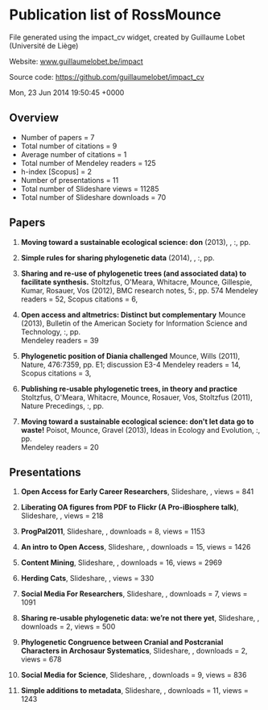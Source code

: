 # Publication list of RossMounce
 File generated using the impact_cv widget, created by Guillaume Lobet (Université de Liège) 

 Website: www.guillaumelobet.be/impact 

 Source code: https://github.com/guillaumelobet/impact_cv 

 Mon, 23 Jun 2014 19:50:45 +0000
 
## Overview 
 - Number of papers = 7 
 - Total number of citations = 9 
 - Average number of citations = 1 
 - Total number of Mendeley readers = 125 
 - h-index [Scopus] = 2 
 - Number of presentations = 11 
 - Total number of Slideshare views = 11285 
 - Total number of Slideshare downloads = 70 

## Papers 
1. **Moving toward a sustainable ecological science: don** 
 (2013), , :, pp.  

 
2. **Simple rules for sharing phylogenetic data** 
 (2014), , :, pp.  

 
3. **Sharing and re-use of phylogenetic trees (and associated data) to facilitate synthesis.** 
Stoltzfus, O'Meara, Whitacre, Mounce, Gillespie, Kumar, Rosauer, Vos (2012), BMC research notes, 5:, pp. 574 
Mendeley readers = 52, Scopus citations = 6, 
 
4. **Open access and altmetrics: Distinct but complementary** 
Mounce (2013), Bulletin of the American Society for Information Science and Technology, :, pp.  
Mendeley readers = 39
 
5. **Phylogenetic position of Diania challenged** 
Mounce, Wills (2011), Nature, 476:7359, pp. E1; discussion E3-4 
Mendeley readers = 14, Scopus citations = 3, 
 
6. **Publishing re-usable phylogenetic trees, in theory and practice** 
Stoltzfus, O'Meara, Whitacre, Mounce, Rosauer, Vos, Stoltzfus (2011), Nature Precedings, :, pp.  

 
7. **Moving toward a sustainable ecological science: don't let data go to waste!** 
Poisot, Mounce, Gravel (2013), Ideas in Ecology and Evolution, :, pp.  
Mendeley readers = 20
 
## Presentations 
1. **Open Access for Early Career Researchers**, 
Slideshare, , views = 841
 
2. **Liberating OA figures from PDF to Flickr (A Pro-iBiosphere talk)**, 
Slideshare, , views = 218
 
3. **ProgPal2011**, 
Slideshare, , downloads = 8, views = 1153
 
4. **An intro to Open Access**, 
Slideshare, , downloads = 15, views = 1426
 
5. **Content Mining**, 
Slideshare, , downloads = 16, views = 2969
 
6. **Herding Cats**, 
Slideshare, , views = 330
 
7. **Social Media For Researchers**, 
Slideshare, , downloads = 7, views = 1091
 
8. **Sharing re-usable phylogenetic data: we&rsquo;re not there yet**, 
Slideshare, , downloads = 2, views = 500
 
9. **Phylogenetic Congruence between Cranial and Postcranial Characters in Archosaur Systematics**, 
Slideshare, , downloads = 2, views = 678
 
10. **Social Media for Science**, 
Slideshare, , downloads = 9, views = 836
 
11. **Simple additions to metadata**, 
Slideshare, , downloads = 11, views = 1243
 
